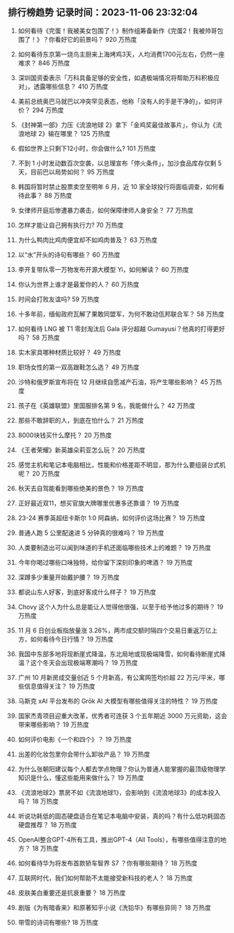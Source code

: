 
## 排行榜趋势 记录时间：2023-11-06 23:32:04
  
  1. 如何看待《完蛋！我被美女包围了！》制作组筹备新作《完蛋2！我被帅哥包围了！》？你看好它的前景吗？ 920 万热度
    
  2. 如何看待东京第一烧鸟主厨来上海烤鸡3天，人均消费1700元左右，仍然一座难求？ 846 万热度
    
  3. 深圳国资委表示「万科具备足够的安全性，如遇极端情况将帮助万科积极应对」，透露哪些信息？ 410 万热度
    
  4. 美前总统奥巴马就巴以冲突罕见表态，他称「没有人的手是干净的」，如何评价？ 294 万热度
    
  5. 《封神第一部》力压《流浪地球 2》拿下「金鸡奖最佳故事片」，你认为《流浪地球 2》输在哪里？ 125 万热度
    
  6. 假如世界上只剩下12小时，你会做什么? 101 万热度
    
  7. 不到 1 小时发动数百次空袭，以总理宣布「停火条件」，加沙食品库存仅剩 5 天，目前巴以局势如何？ 95 万热度
    
  8. 韩国将暂时禁止股票卖空至明年 6 月，近 10 家全球投行将面临调查，如何看待此事？ 88 万热度
    
  9. 女律师开庭后惨遭暴力袭击，如何保障律师人身安全？ 77 万热度
    
  10. 怎样才能让自己拥有执行力? 70 万热度
    
  11. 为什么鸭肉比鸡肉便宜却不如鸡肉普及？ 63 万热度
    
  12. 以“水”开头的诗句有哪些？ 60 万热度
    
  13. 李开复带队零一万物发布开源大模型 Yi，如何解读？ 60 万热度
    
  14. 你认为世界上谁才是最爱你的人？ 60 万热度
    
  15. 时间会打败友谊吗? 59 万热度
    
  16. 十多年前，缅甸政府瓦解了果敢同盟军，为何不敢动佤邦联合军？ 58 万热度
    
  17. 如何看待 LNG 被 T1 零封淘汰后 Gala 评分超越 Gumayusi？他真的打得更好吗？ 58 万热度
    
  18. 实木家具哪种材质比较好？ 49 万热度
    
  19. 职场女性的第一双高跟鞋怎么选？ 49 万热度
    
  20. 沙特和俄罗斯宣布将在 12 月继续自愿减产石油，将产生哪些影响？ 45 万热度
    
  21. 孩子在《英雄联盟》里国服排名第 9 名，我能做什么？ 42 万热度
    
  22. 那些不敢辞职的人，到底在怕什么？ 21 万热度
    
  23. 8000块钱买什么摩托？ 20 万热度
    
  24. 《王者荣耀》新英雄朵莉亚怎么玩？ 20 万热度
    
  25. 感觉主机和笔记本电脑相比，性能和价格差距不明显，那为什么要组装台式机呢？ 20 万热度
    
  26. 秋天去自驾能看到哪些绝美的景色？ 19 万热度
    
  27. 正好最近双11，想买官旗大牌哪里优惠多还靠谱？ 19 万热度
    
  28. 23-24 赛季英超纽卡斯尔 1:0 阿森纳，如何评价这场比赛？ 19 万热度
    
  29. 普通人跑 5 公里配速进 5 分钟真的很难吗？ 19 万热度
    
  30. 人类要制造出可以闻到味道的手机还面临哪些技术上的难题？ 19 万热度
    
  31. 今年你喝过哪些口味独特，给你留下深刻印象的啤酒？ 19 万热度
    
  32. 深蹲多少重量开始戴护腰？ 19 万热度
    
  33. 都说山东人好客，到底好客成什么样子？ 19 万热度
    
  34. Chovy 这个人为什么总是能让人觉得他很强，以至于给予他过多的期待？ 19 万热度
    
  35. 11 月 6 日创业板指放量涨 3.26%，两市成交额时隔四个交易日重返万亿上方，如何看待今日行情？ 19 万热度
    
  36. 我国中东部多地将现断崖式降温，东北局地或现极端降雪，如何看待断崖式降温？这个冬天会出现极端寒潮吗？ 19 万热度
    
  37. 广州 10 月新房成交量创近 5 个月新高，有公寓网签均价超 22 万元/平米，哪些信息值得关注？ 19 万热度
    
  38. 马斯克 xAI 平台发布的 Grōk AI 大模型有哪些值得关注的特性？ 19 万热度
    
  39. 国家杰青项目迎重大改革，优秀者可连获 3 个五年期近 3000 万元资助，这会带来哪些影响？ 19 万热度
    
  40. 如何评价电影《一个和四个》？ 19 万热度
    
  41. 出差的化妆包里你会带什么卸妆产品？ 19 万热度
    
  42. 为什么张朝阳建议每个人都去学点物理？你认为普通人能掌握的最顶级物理学知识是什么，懂这些能用来做什么？ 19 万热度
    
  43. 《流浪地球2》票房不如《流浪地球1》，会影响到《流浪地球3》的成本投入吗？ 18 万热度
    
  44. 听说功耗低的固态硬盘适合在笔记本电脑中安装，真的吗？有什么低功耗固态硬盘推荐？ 18 万热度
    
  45. OpenAI整合GPT-4所有工具，推出GPT-4（All Tools），有哪些值得注意的地方？ 18 万热度
    
  46. 如何看待华为将发布首款轿车智界 S7 ？你有哪些期待？ 18 万热度
    
  47. 互联网时代，我们如何帮助不太能接受新科技的老人？ 18 万热度
    
  48. 皮肤美白重要还是抗衰重要？ 18 万热度
    
  49. 剧版《为有暗香来》和原著知乎小说《洗铅华》有哪些异同？ 18 万热度
    
  50. 带雪的诗词有哪些? 18 万热度
    